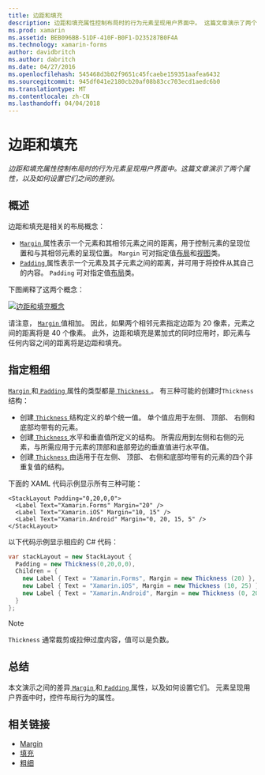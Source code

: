 ```yaml
---
title: 边距和填充
description: 边距和填充属性控制布局时的行为元素呈现用户界面中。 这篇文章演示了两个属性，以及如何设置它们之间的差别。
ms.prod: xamarin
ms.assetid: BEB096BB-51DF-410F-B0F1-D235287B0F4A
ms.technology: xamarin-forms
author: davidbritch
ms.author: dabritch
ms.date: 04/27/2016
ms.openlocfilehash: 545468d3b02f9651c45fcaebe159351aafea6432
ms.sourcegitcommit: 945df041e2180cb20af08b83cc703ecd1aedc6b0
ms.translationtype: MT
ms.contentlocale: zh-CN
ms.lasthandoff: 04/04/2018
---
```

# <a name="margin-and-padding"></a>边距和填充

_边距和填充属性控制布局时的行为元素呈现用户界面中。这篇文章演示了两个属性，以及如何设置它们之间的差别。_

## <a name="overview"></a>概述

边距和填充是相关的布局概念：

- [ `Margin` ](https://developer.xamarin.com/api/property/Xamarin.Forms.View.Margin/)属性表示一个元素和其相邻元素之间的距离，用于控制元素的呈现位置和与其相邻元素的呈现位置。 `Margin` 可对指定值[布局](~/xamarin-forms/user-interface/controls/layouts.md)和[视图](~/xamarin-forms/user-interface/controls/views.md)类。
- [ `Padding` ](https://developer.xamarin.com/api/property/Xamarin.Forms.Layout.Padding/)属性表示一个元素及其子元素之间的距离，并可用于将控件从其自己的内容。 `Padding` 可对指定值[布局](~/xamarin-forms/user-interface/controls/layouts.md)类。

下图阐释了这两个概念：

[![](margin-and-padding-images/margins-and-padding-sml.png "边距和填充概念")](margin-and-padding-images/margins-and-padding.png#lightbox "边距和填充概念")

请注意， [ `Margin` ](https://developer.xamarin.com/api/property/Xamarin.Forms.View.Margin/)值相加。 因此，如果两个相邻元素指定边距为 20 像素，元素之间的距离将是 40 个像素。 此外，边距和填充是累加式的同时应用时，即元素与任何内容之间的距离将是边距和填充。

## <a name="specifying-a-thickness"></a>指定粗细

[ `Margin` ](https://developer.xamarin.com/api/property/Xamarin.Forms.View.Margin/)和[ `Padding` ](https://developer.xamarin.com/api/property/Xamarin.Forms.Layout.Padding/)属性的类型都是[ `Thickness` ](https://developer.xamarin.com/api/type/Xamarin.Forms.Thickness/)。 有三种可能的创建时`Thickness`结构：

- 创建[ `Thickness` ](https://developer.xamarin.com/api/type/Xamarin.Forms.Thickness/)结构定义的单个统一值。 单个值应用于左侧、 顶部、 右侧和底部均带有的元素。
- 创建[ `Thickness` ](https://developer.xamarin.com/api/type/Xamarin.Forms.Thickness/)水平和垂直值所定义的结构。 所需应用到左侧和右侧的元素，与所需应用于元素的顶部和底部旁边的垂直值进行水平值。
- 创建[ `Thickness` ](https://developer.xamarin.com/api/type/Xamarin.Forms.Thickness/)由适用于在左侧、 顶部、 右侧和底部均带有的元素的四个非重复值的结构。

下面的 XAML 代码示例显示所有三种可能：

```xaml
<StackLayout Padding="0,20,0,0">
  <Label Text="Xamarin.Forms" Margin="20" />
  <Label Text="Xamarin.iOS" Margin="10, 15" />
  <Label Text="Xamarin.Android" Margin="0, 20, 15, 5" />
</StackLayout>
```

以下代码示例显示相应的 C# 代码：

```csharp
var stackLayout = new StackLayout {
  Padding = new Thickness(0,20,0,0),
  Children = {
    new Label { Text = "Xamarin.Forms", Margin = new Thickness (20) },
    new Label { Text = "Xamarin.iOS", Margin = new Thickness (10, 25) },
    new Label { Text = "Xamarin.Android", Margin = new Thickness (0, 20, 15, 5) }
  }
};
```

> [!NOTE]
> `Thickness` 通常裁剪或拉伸过度内容，值可以是负数。

## <a name="summary"></a>总结

本文演示之间的差异[ `Margin` ](https://developer.xamarin.com/api/property/Xamarin.Forms.View.Margin/)和[ `Padding` ](https://developer.xamarin.com/api/property/Xamarin.Forms.Layout.Padding/)属性，以及如何设置它们。 元素呈现用户界面中时，控件布局行为的属性。


## <a name="related-links"></a>相关链接

- [Margin](https://developer.xamarin.com/api/property/Xamarin.Forms.View.Margin/)
- [填充](https://developer.xamarin.com/api/property/Xamarin.Forms.Layout.Padding/)
- [粗细](https://developer.xamarin.com/api/type/Xamarin.Forms.Thickness/)

